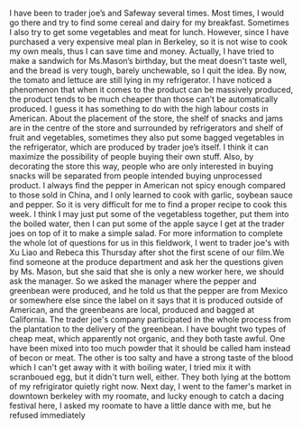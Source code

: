 I have been to trader joe’s and Safeway several times. Most times, I would go there and try to find some cereal and dairy for my breakfast. Sometimes I also try to get some vegetables and meat for lunch. However, since I have purchased a very expensive meal plan in Berkeley, so it is not wise to cook my own meals, thus I can save time and money. 
Actually, I have tried to make a sandwich for Ms.Mason’s birthday, but the meat doesn't taste well, and the bread is very tough, barely unchewable, so I quit the idea. By now, the tomato and lettuce are still lying in my refrigerator.
I have noticed a phenomenon that when it comes to the product can be massively produced, the product tends to be much cheaper than those can’t be automatically produced. I guess it has something to do with the high labour costs in American.
About the placement of the store, the shelf of snacks and jams are in the centre of the store and surrounded by refrigerators and shelf of fruit and vegetables, sometimes they also put some bagged vegetables in the refrigerator, which are produced by trader joe’s itself. I think it can maximize the possibility of people buying their own stuff. Also, by decorating the store this way, people who are only interested in buying snacks will be separated from people intended buying unprocessed product.
I always find the pepper in American not spicy enough compared to those sold in China, and I only learned to cook with garlic, soybean sauce and pepper. So it is very difficult for me to find a proper recipe to cook this week. I think I may just put some of the vegetabless together, put them into the boiled water, then I can put some of the apple sayce I get at the trader joes on top of it to make a simple salad.
For more information to complete the whole lot of questions for us in this fieldwork, I went to trader joe's with Xu Liao and Rebeca this Thursday after shot the first scene of our film.We find someone at the produce department and ask her the questions given by Ms. Mason, but she said that she is only a new worker here, we should ask the manager.
So we asked the manager where the pepper and greenbean were produced, and he told us that the pepper are from Mexico or somewhere else since the label on it says that it is produced outside of American, and the greenbeans are local, produced and bagged at California. The trader joe's company participated in the whole process from the plantation to the delivery of the greenbean.
I have bought two types of cheap meat, which apparently not organic, and they both taste awful. One have been mixed into too much powder that it should be called ham instead of becon or meat. The other is too salty and have a strong taste of the blood which I can't get away with it with boiling water, I tried mix it with scranboued egg, but it didn't turn well, either. They both lying at the bottom of my refrigirator quietly right now.
Next day, I went to the famer's market in downtown berkeley with my roomate, and lucky enough to catch a dacing festival here, I asked my roomate to have a little dance with me, but he refused immediately 
